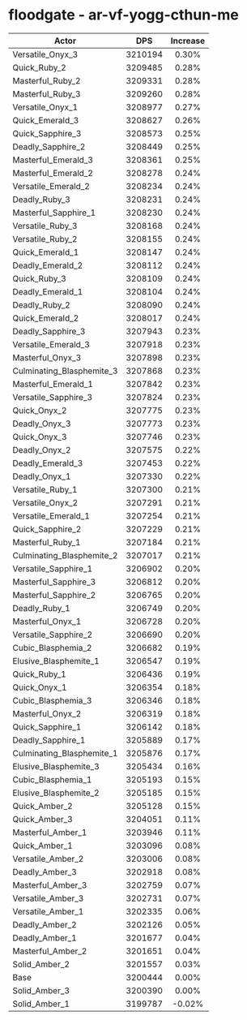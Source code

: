 # floodgate - ar-vf-yogg-cthun-me
| Actor | DPS | Increase |
|---|:---:|:---:|
|Versatile_Onyx_3|3210194|0.30%|
|Quick_Ruby_2|3209485|0.28%|
|Masterful_Ruby_2|3209331|0.28%|
|Masterful_Ruby_3|3209260|0.28%|
|Versatile_Onyx_1|3208977|0.27%|
|Quick_Emerald_3|3208627|0.26%|
|Quick_Sapphire_3|3208573|0.25%|
|Deadly_Sapphire_2|3208449|0.25%|
|Masterful_Emerald_3|3208361|0.25%|
|Masterful_Emerald_2|3208278|0.24%|
|Versatile_Emerald_2|3208234|0.24%|
|Deadly_Ruby_3|3208231|0.24%|
|Masterful_Sapphire_1|3208230|0.24%|
|Versatile_Ruby_3|3208168|0.24%|
|Versatile_Ruby_2|3208155|0.24%|
|Quick_Emerald_1|3208147|0.24%|
|Deadly_Emerald_2|3208112|0.24%|
|Quick_Ruby_3|3208109|0.24%|
|Deadly_Emerald_1|3208104|0.24%|
|Deadly_Ruby_2|3208090|0.24%|
|Quick_Emerald_2|3208017|0.24%|
|Deadly_Sapphire_3|3207943|0.23%|
|Versatile_Emerald_3|3207918|0.23%|
|Masterful_Onyx_3|3207898|0.23%|
|Culminating_Blasphemite_3|3207868|0.23%|
|Masterful_Emerald_1|3207842|0.23%|
|Versatile_Sapphire_3|3207824|0.23%|
|Quick_Onyx_2|3207775|0.23%|
|Deadly_Onyx_3|3207773|0.23%|
|Quick_Onyx_3|3207746|0.23%|
|Deadly_Onyx_2|3207575|0.22%|
|Deadly_Emerald_3|3207453|0.22%|
|Deadly_Onyx_1|3207330|0.22%|
|Versatile_Ruby_1|3207300|0.21%|
|Versatile_Onyx_2|3207291|0.21%|
|Versatile_Emerald_1|3207254|0.21%|
|Quick_Sapphire_2|3207229|0.21%|
|Masterful_Ruby_1|3207184|0.21%|
|Culminating_Blasphemite_2|3207017|0.21%|
|Versatile_Sapphire_1|3206902|0.20%|
|Masterful_Sapphire_3|3206812|0.20%|
|Masterful_Sapphire_2|3206765|0.20%|
|Deadly_Ruby_1|3206749|0.20%|
|Masterful_Onyx_1|3206728|0.20%|
|Versatile_Sapphire_2|3206690|0.20%|
|Cubic_Blasphemia_2|3206682|0.19%|
|Elusive_Blasphemite_1|3206547|0.19%|
|Quick_Ruby_1|3206436|0.19%|
|Quick_Onyx_1|3206354|0.18%|
|Cubic_Blasphemia_3|3206346|0.18%|
|Masterful_Onyx_2|3206319|0.18%|
|Quick_Sapphire_1|3206142|0.18%|
|Deadly_Sapphire_1|3205889|0.17%|
|Culminating_Blasphemite_1|3205876|0.17%|
|Elusive_Blasphemite_3|3205434|0.16%|
|Cubic_Blasphemia_1|3205193|0.15%|
|Elusive_Blasphemite_2|3205185|0.15%|
|Quick_Amber_2|3205128|0.15%|
|Quick_Amber_3|3204051|0.11%|
|Masterful_Amber_1|3203946|0.11%|
|Quick_Amber_1|3203096|0.08%|
|Versatile_Amber_2|3203006|0.08%|
|Deadly_Amber_3|3202918|0.08%|
|Masterful_Amber_3|3202759|0.07%|
|Versatile_Amber_3|3202731|0.07%|
|Versatile_Amber_1|3202335|0.06%|
|Deadly_Amber_2|3202126|0.05%|
|Deadly_Amber_1|3201677|0.04%|
|Masterful_Amber_2|3201651|0.04%|
|Solid_Amber_2|3201557|0.03%|
|Base|3200444|0.00%|
|Solid_Amber_3|3200390|0.00%|
|Solid_Amber_1|3199787|-0.02%|
